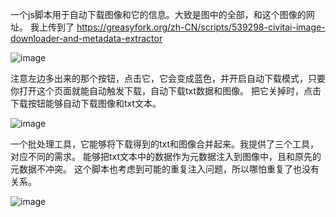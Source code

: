 一个js脚本用于自动下载图像和它的信息。大致是图中的全部，和这个图像的网址。
我上传到了 https://greasyfork.org/zh-CN/scripts/539298-civitai-image-downloader-and-metadata-extractor


![image](https://github.com/user-attachments/assets/4e40b6f3-ad2c-427c-b759-90a220ad72cc)

注意左边多出来的那个按钮，点击它，它会变成蓝色，并开启自动下载模式，只要你打开这个页面就能自动触发下载，自动下载txt数据和图像。
把它关掉时，点击下载按钮能够自动下载图像和txt文本。

![image](https://github.com/user-attachments/assets/c8e9a7c8-7573-45a8-8b1a-ce827bf07b3f)

一个批处理工具，它能够将下载得到的txt和图像合并起来。我提供了三个工具，对应不同的需求。
能够把txt文本中的数据作为元数据注入到图像中，且和原先的元数据不冲突。
这个脚本也考虑到可能的重复注入问题，所以哪怕重复了也没有关系。

![image](https://github.com/user-attachments/assets/e79a519d-0057-4c5a-9cce-008e5e581710)
